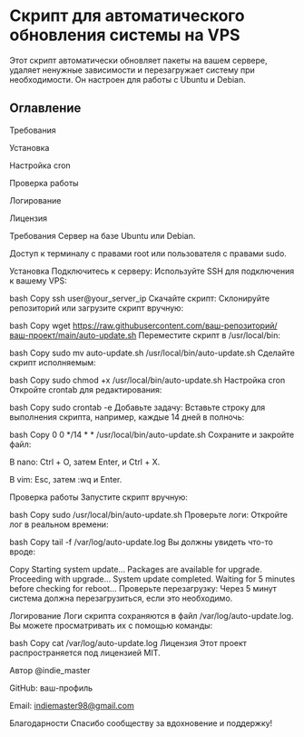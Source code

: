 # Скрипт для автоматического обновления системы на VPS
Этот скрипт автоматически обновляет пакеты на вашем сервере, удаляет ненужные зависимости и перезагружает систему при необходимости. Он настроен для работы с Ubuntu и Debian.

## Оглавление
Требования

Установка

Настройка cron

Проверка работы

Логирование

Лицензия

Требования
Сервер на базе Ubuntu или Debian.

Доступ к терминалу с правами root или пользователя с правами sudo.

Установка
Подключитесь к серверу:
Используйте SSH для подключения к вашему VPS:

bash
Copy
ssh user@your_server_ip
Скачайте скрипт:
Склонируйте репозиторий или загрузите скрипт вручную:

bash
Copy
wget https://raw.githubusercontent.com/ваш-репозиторий/ваш-проект/main/auto-update.sh
Переместите скрипт в /usr/local/bin:

bash
Copy
sudo mv auto-update.sh /usr/local/bin/auto-update.sh
Сделайте скрипт исполняемым:

bash
Copy
sudo chmod +x /usr/local/bin/auto-update.sh
Настройка cron
Откройте crontab для редактирования:

bash
Copy
sudo crontab -e
Добавьте задачу:
Вставьте строку для выполнения скрипта, например, каждые 14 дней в полночь:

bash
Copy
0 0 */14 * * /usr/local/bin/auto-update.sh
Сохраните и закройте файл:

В nano: Ctrl + O, затем Enter, и Ctrl + X.

В vim: Esc, затем :wq и Enter.

Проверка работы
Запустите скрипт вручную:

bash
Copy
sudo /usr/local/bin/auto-update.sh
Проверьте логи:
Откройте лог в реальном времени:

bash
Copy
tail -f /var/log/auto-update.log
Вы должны увидеть что-то вроде:

Copy
Starting system update...
Packages are available for upgrade. Proceeding with upgrade...
System update completed. Waiting for 5 minutes before checking for reboot...
Проверьте перезагрузку:
Через 5 минут система должна перезагрузиться, если это необходимо.

Логирование
Логи скрипта сохраняются в файл /var/log/auto-update.log. Вы можете просматривать их с помощью команды:

bash
Copy
cat /var/log/auto-update.log
Лицензия
Этот проект распространяется под лицензией MIT.

Автор
@indie_master

GitHub: ваш-профиль

Email: indiemaster98@gmail.com

Благодарности
Спасибо сообществу за вдохновение и поддержку!
